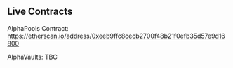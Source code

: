 ## Live Contracts


AlphaPools Contract:
https://etherscan.io/address/0xeeb9ffc8cecb2700f48b21f0efb35d57e9d16800

AlphaVaults:
TBC
